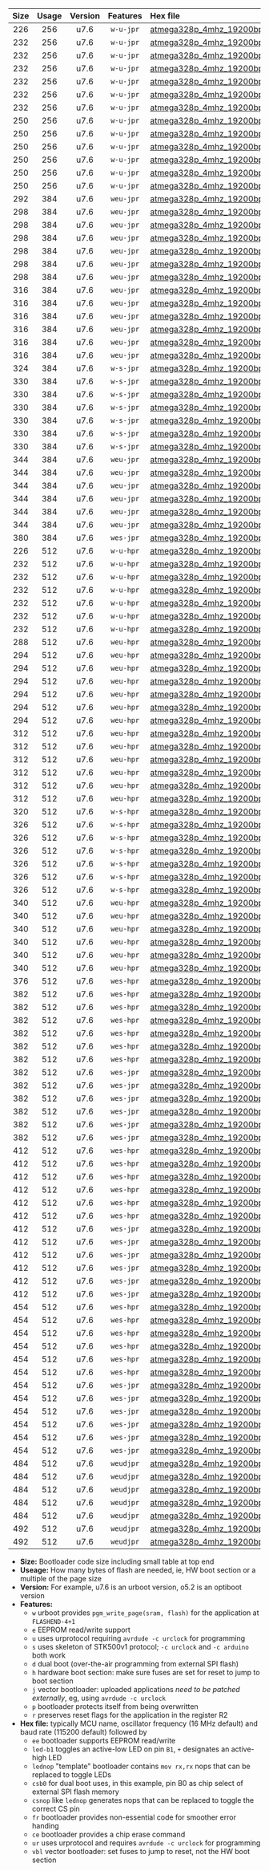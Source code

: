 |Size|Usage|Version|Features|Hex file|
|:-:|:-:|:-:|:-:|:--|
|226|256|u7.6|`w-u-jpr`|[atmega328p_4mhz_19200bps_ur_vbl.hex](https://raw.githubusercontent.com/stefanrueger/urboot/main/atmega328p_4mhz_19200bps_ur_vbl.hex)|
|232|256|u7.6|`w-u-jpr`|[atmega328p_4mhz_19200bps_led+b1_ur_vbl.hex](https://raw.githubusercontent.com/stefanrueger/urboot/main/atmega328p_4mhz_19200bps_led+b1_ur_vbl.hex)|
|232|256|u7.6|`w-u-jpr`|[atmega328p_4mhz_19200bps_led+b5_ur_vbl.hex](https://raw.githubusercontent.com/stefanrueger/urboot/main/atmega328p_4mhz_19200bps_led+b5_ur_vbl.hex)|
|232|256|u7.6|`w-u-jpr`|[atmega328p_4mhz_19200bps_led+d5_ur_vbl.hex](https://raw.githubusercontent.com/stefanrueger/urboot/main/atmega328p_4mhz_19200bps_led+d5_ur_vbl.hex)|
|232|256|u7.6|`w-u-jpr`|[atmega328p_4mhz_19200bps_led-b1_ur_vbl.hex](https://raw.githubusercontent.com/stefanrueger/urboot/main/atmega328p_4mhz_19200bps_led-b1_ur_vbl.hex)|
|232|256|u7.6|`w-u-jpr`|[atmega328p_4mhz_19200bps_led-d5_ur_vbl.hex](https://raw.githubusercontent.com/stefanrueger/urboot/main/atmega328p_4mhz_19200bps_led-d5_ur_vbl.hex)|
|232|256|u7.6|`w-u-jpr`|[atmega328p_4mhz_19200bps_lednop_ur_vbl.hex](https://raw.githubusercontent.com/stefanrueger/urboot/main/atmega328p_4mhz_19200bps_lednop_ur_vbl.hex)|
|250|256|u7.6|`w-u-jpr`|[atmega328p_4mhz_19200bps_led+b1_fr_ur_vbl.hex](https://raw.githubusercontent.com/stefanrueger/urboot/main/atmega328p_4mhz_19200bps_led+b1_fr_ur_vbl.hex)|
|250|256|u7.6|`w-u-jpr`|[atmega328p_4mhz_19200bps_led+b5_fr_ur_vbl.hex](https://raw.githubusercontent.com/stefanrueger/urboot/main/atmega328p_4mhz_19200bps_led+b5_fr_ur_vbl.hex)|
|250|256|u7.6|`w-u-jpr`|[atmega328p_4mhz_19200bps_led+d5_fr_ur_vbl.hex](https://raw.githubusercontent.com/stefanrueger/urboot/main/atmega328p_4mhz_19200bps_led+d5_fr_ur_vbl.hex)|
|250|256|u7.6|`w-u-jpr`|[atmega328p_4mhz_19200bps_led-b1_fr_ur_vbl.hex](https://raw.githubusercontent.com/stefanrueger/urboot/main/atmega328p_4mhz_19200bps_led-b1_fr_ur_vbl.hex)|
|250|256|u7.6|`w-u-jpr`|[atmega328p_4mhz_19200bps_led-d5_fr_ur_vbl.hex](https://raw.githubusercontent.com/stefanrueger/urboot/main/atmega328p_4mhz_19200bps_led-d5_fr_ur_vbl.hex)|
|250|256|u7.6|`w-u-jpr`|[atmega328p_4mhz_19200bps_lednop_fr_ur_vbl.hex](https://raw.githubusercontent.com/stefanrueger/urboot/main/atmega328p_4mhz_19200bps_lednop_fr_ur_vbl.hex)|
|292|384|u7.6|`weu-jpr`|[atmega328p_4mhz_19200bps_ee_ur_vbl.hex](https://raw.githubusercontent.com/stefanrueger/urboot/main/atmega328p_4mhz_19200bps_ee_ur_vbl.hex)|
|298|384|u7.6|`weu-jpr`|[atmega328p_4mhz_19200bps_ee_led+b1_ur_vbl.hex](https://raw.githubusercontent.com/stefanrueger/urboot/main/atmega328p_4mhz_19200bps_ee_led+b1_ur_vbl.hex)|
|298|384|u7.6|`weu-jpr`|[atmega328p_4mhz_19200bps_ee_led+b5_ur_vbl.hex](https://raw.githubusercontent.com/stefanrueger/urboot/main/atmega328p_4mhz_19200bps_ee_led+b5_ur_vbl.hex)|
|298|384|u7.6|`weu-jpr`|[atmega328p_4mhz_19200bps_ee_led+d5_ur_vbl.hex](https://raw.githubusercontent.com/stefanrueger/urboot/main/atmega328p_4mhz_19200bps_ee_led+d5_ur_vbl.hex)|
|298|384|u7.6|`weu-jpr`|[atmega328p_4mhz_19200bps_ee_led-b1_ur_vbl.hex](https://raw.githubusercontent.com/stefanrueger/urboot/main/atmega328p_4mhz_19200bps_ee_led-b1_ur_vbl.hex)|
|298|384|u7.6|`weu-jpr`|[atmega328p_4mhz_19200bps_ee_led-d5_ur_vbl.hex](https://raw.githubusercontent.com/stefanrueger/urboot/main/atmega328p_4mhz_19200bps_ee_led-d5_ur_vbl.hex)|
|298|384|u7.6|`weu-jpr`|[atmega328p_4mhz_19200bps_ee_lednop_ur_vbl.hex](https://raw.githubusercontent.com/stefanrueger/urboot/main/atmega328p_4mhz_19200bps_ee_lednop_ur_vbl.hex)|
|316|384|u7.6|`weu-jpr`|[atmega328p_4mhz_19200bps_ee_led+b1_fr_ur_vbl.hex](https://raw.githubusercontent.com/stefanrueger/urboot/main/atmega328p_4mhz_19200bps_ee_led+b1_fr_ur_vbl.hex)|
|316|384|u7.6|`weu-jpr`|[atmega328p_4mhz_19200bps_ee_led+b5_fr_ur_vbl.hex](https://raw.githubusercontent.com/stefanrueger/urboot/main/atmega328p_4mhz_19200bps_ee_led+b5_fr_ur_vbl.hex)|
|316|384|u7.6|`weu-jpr`|[atmega328p_4mhz_19200bps_ee_led+d5_fr_ur_vbl.hex](https://raw.githubusercontent.com/stefanrueger/urboot/main/atmega328p_4mhz_19200bps_ee_led+d5_fr_ur_vbl.hex)|
|316|384|u7.6|`weu-jpr`|[atmega328p_4mhz_19200bps_ee_led-b1_fr_ur_vbl.hex](https://raw.githubusercontent.com/stefanrueger/urboot/main/atmega328p_4mhz_19200bps_ee_led-b1_fr_ur_vbl.hex)|
|316|384|u7.6|`weu-jpr`|[atmega328p_4mhz_19200bps_ee_led-d5_fr_ur_vbl.hex](https://raw.githubusercontent.com/stefanrueger/urboot/main/atmega328p_4mhz_19200bps_ee_led-d5_fr_ur_vbl.hex)|
|316|384|u7.6|`weu-jpr`|[atmega328p_4mhz_19200bps_ee_lednop_fr_ur_vbl.hex](https://raw.githubusercontent.com/stefanrueger/urboot/main/atmega328p_4mhz_19200bps_ee_lednop_fr_ur_vbl.hex)|
|324|384|u7.6|`w-s-jpr`|[atmega328p_4mhz_19200bps_vbl.hex](https://raw.githubusercontent.com/stefanrueger/urboot/main/atmega328p_4mhz_19200bps_vbl.hex)|
|330|384|u7.6|`w-s-jpr`|[atmega328p_4mhz_19200bps_led+b1_vbl.hex](https://raw.githubusercontent.com/stefanrueger/urboot/main/atmega328p_4mhz_19200bps_led+b1_vbl.hex)|
|330|384|u7.6|`w-s-jpr`|[atmega328p_4mhz_19200bps_led+b5_vbl.hex](https://raw.githubusercontent.com/stefanrueger/urboot/main/atmega328p_4mhz_19200bps_led+b5_vbl.hex)|
|330|384|u7.6|`w-s-jpr`|[atmega328p_4mhz_19200bps_led+d5_vbl.hex](https://raw.githubusercontent.com/stefanrueger/urboot/main/atmega328p_4mhz_19200bps_led+d5_vbl.hex)|
|330|384|u7.6|`w-s-jpr`|[atmega328p_4mhz_19200bps_led-b1_vbl.hex](https://raw.githubusercontent.com/stefanrueger/urboot/main/atmega328p_4mhz_19200bps_led-b1_vbl.hex)|
|330|384|u7.6|`w-s-jpr`|[atmega328p_4mhz_19200bps_led-d5_vbl.hex](https://raw.githubusercontent.com/stefanrueger/urboot/main/atmega328p_4mhz_19200bps_led-d5_vbl.hex)|
|330|384|u7.6|`w-s-jpr`|[atmega328p_4mhz_19200bps_lednop_vbl.hex](https://raw.githubusercontent.com/stefanrueger/urboot/main/atmega328p_4mhz_19200bps_lednop_vbl.hex)|
|344|384|u7.6|`weu-jpr`|[atmega328p_4mhz_19200bps_ee_led+b1_fr_ce_ur_vbl.hex](https://raw.githubusercontent.com/stefanrueger/urboot/main/atmega328p_4mhz_19200bps_ee_led+b1_fr_ce_ur_vbl.hex)|
|344|384|u7.6|`weu-jpr`|[atmega328p_4mhz_19200bps_ee_led+b5_fr_ce_ur_vbl.hex](https://raw.githubusercontent.com/stefanrueger/urboot/main/atmega328p_4mhz_19200bps_ee_led+b5_fr_ce_ur_vbl.hex)|
|344|384|u7.6|`weu-jpr`|[atmega328p_4mhz_19200bps_ee_led+d5_fr_ce_ur_vbl.hex](https://raw.githubusercontent.com/stefanrueger/urboot/main/atmega328p_4mhz_19200bps_ee_led+d5_fr_ce_ur_vbl.hex)|
|344|384|u7.6|`weu-jpr`|[atmega328p_4mhz_19200bps_ee_led-b1_fr_ce_ur_vbl.hex](https://raw.githubusercontent.com/stefanrueger/urboot/main/atmega328p_4mhz_19200bps_ee_led-b1_fr_ce_ur_vbl.hex)|
|344|384|u7.6|`weu-jpr`|[atmega328p_4mhz_19200bps_ee_led-d5_fr_ce_ur_vbl.hex](https://raw.githubusercontent.com/stefanrueger/urboot/main/atmega328p_4mhz_19200bps_ee_led-d5_fr_ce_ur_vbl.hex)|
|344|384|u7.6|`weu-jpr`|[atmega328p_4mhz_19200bps_ee_lednop_fr_ce_ur_vbl.hex](https://raw.githubusercontent.com/stefanrueger/urboot/main/atmega328p_4mhz_19200bps_ee_lednop_fr_ce_ur_vbl.hex)|
|380|384|u7.6|`wes-jpr`|[atmega328p_4mhz_19200bps_ee_vbl.hex](https://raw.githubusercontent.com/stefanrueger/urboot/main/atmega328p_4mhz_19200bps_ee_vbl.hex)|
|226|512|u7.6|`w-u-hpr`|[atmega328p_4mhz_19200bps_ur.hex](https://raw.githubusercontent.com/stefanrueger/urboot/main/atmega328p_4mhz_19200bps_ur.hex)|
|232|512|u7.6|`w-u-hpr`|[atmega328p_4mhz_19200bps_led+b1_ur.hex](https://raw.githubusercontent.com/stefanrueger/urboot/main/atmega328p_4mhz_19200bps_led+b1_ur.hex)|
|232|512|u7.6|`w-u-hpr`|[atmega328p_4mhz_19200bps_led+b5_ur.hex](https://raw.githubusercontent.com/stefanrueger/urboot/main/atmega328p_4mhz_19200bps_led+b5_ur.hex)|
|232|512|u7.6|`w-u-hpr`|[atmega328p_4mhz_19200bps_led+d5_ur.hex](https://raw.githubusercontent.com/stefanrueger/urboot/main/atmega328p_4mhz_19200bps_led+d5_ur.hex)|
|232|512|u7.6|`w-u-hpr`|[atmega328p_4mhz_19200bps_led-b1_ur.hex](https://raw.githubusercontent.com/stefanrueger/urboot/main/atmega328p_4mhz_19200bps_led-b1_ur.hex)|
|232|512|u7.6|`w-u-hpr`|[atmega328p_4mhz_19200bps_led-d5_ur.hex](https://raw.githubusercontent.com/stefanrueger/urboot/main/atmega328p_4mhz_19200bps_led-d5_ur.hex)|
|232|512|u7.6|`w-u-hpr`|[atmega328p_4mhz_19200bps_lednop_ur.hex](https://raw.githubusercontent.com/stefanrueger/urboot/main/atmega328p_4mhz_19200bps_lednop_ur.hex)|
|288|512|u7.6|`weu-hpr`|[atmega328p_4mhz_19200bps_ee_ur.hex](https://raw.githubusercontent.com/stefanrueger/urboot/main/atmega328p_4mhz_19200bps_ee_ur.hex)|
|294|512|u7.6|`weu-hpr`|[atmega328p_4mhz_19200bps_ee_led+b1_ur.hex](https://raw.githubusercontent.com/stefanrueger/urboot/main/atmega328p_4mhz_19200bps_ee_led+b1_ur.hex)|
|294|512|u7.6|`weu-hpr`|[atmega328p_4mhz_19200bps_ee_led+b5_ur.hex](https://raw.githubusercontent.com/stefanrueger/urboot/main/atmega328p_4mhz_19200bps_ee_led+b5_ur.hex)|
|294|512|u7.6|`weu-hpr`|[atmega328p_4mhz_19200bps_ee_led+d5_ur.hex](https://raw.githubusercontent.com/stefanrueger/urboot/main/atmega328p_4mhz_19200bps_ee_led+d5_ur.hex)|
|294|512|u7.6|`weu-hpr`|[atmega328p_4mhz_19200bps_ee_led-b1_ur.hex](https://raw.githubusercontent.com/stefanrueger/urboot/main/atmega328p_4mhz_19200bps_ee_led-b1_ur.hex)|
|294|512|u7.6|`weu-hpr`|[atmega328p_4mhz_19200bps_ee_led-d5_ur.hex](https://raw.githubusercontent.com/stefanrueger/urboot/main/atmega328p_4mhz_19200bps_ee_led-d5_ur.hex)|
|294|512|u7.6|`weu-hpr`|[atmega328p_4mhz_19200bps_ee_lednop_ur.hex](https://raw.githubusercontent.com/stefanrueger/urboot/main/atmega328p_4mhz_19200bps_ee_lednop_ur.hex)|
|312|512|u7.6|`weu-hpr`|[atmega328p_4mhz_19200bps_ee_led+b1_fr_ur.hex](https://raw.githubusercontent.com/stefanrueger/urboot/main/atmega328p_4mhz_19200bps_ee_led+b1_fr_ur.hex)|
|312|512|u7.6|`weu-hpr`|[atmega328p_4mhz_19200bps_ee_led+b5_fr_ur.hex](https://raw.githubusercontent.com/stefanrueger/urboot/main/atmega328p_4mhz_19200bps_ee_led+b5_fr_ur.hex)|
|312|512|u7.6|`weu-hpr`|[atmega328p_4mhz_19200bps_ee_led+d5_fr_ur.hex](https://raw.githubusercontent.com/stefanrueger/urboot/main/atmega328p_4mhz_19200bps_ee_led+d5_fr_ur.hex)|
|312|512|u7.6|`weu-hpr`|[atmega328p_4mhz_19200bps_ee_led-b1_fr_ur.hex](https://raw.githubusercontent.com/stefanrueger/urboot/main/atmega328p_4mhz_19200bps_ee_led-b1_fr_ur.hex)|
|312|512|u7.6|`weu-hpr`|[atmega328p_4mhz_19200bps_ee_led-d5_fr_ur.hex](https://raw.githubusercontent.com/stefanrueger/urboot/main/atmega328p_4mhz_19200bps_ee_led-d5_fr_ur.hex)|
|312|512|u7.6|`weu-hpr`|[atmega328p_4mhz_19200bps_ee_lednop_fr_ur.hex](https://raw.githubusercontent.com/stefanrueger/urboot/main/atmega328p_4mhz_19200bps_ee_lednop_fr_ur.hex)|
|320|512|u7.6|`w-s-hpr`|[atmega328p_4mhz_19200bps.hex](https://raw.githubusercontent.com/stefanrueger/urboot/main/atmega328p_4mhz_19200bps.hex)|
|326|512|u7.6|`w-s-hpr`|[atmega328p_4mhz_19200bps_led+b1.hex](https://raw.githubusercontent.com/stefanrueger/urboot/main/atmega328p_4mhz_19200bps_led+b1.hex)|
|326|512|u7.6|`w-s-hpr`|[atmega328p_4mhz_19200bps_led+b5.hex](https://raw.githubusercontent.com/stefanrueger/urboot/main/atmega328p_4mhz_19200bps_led+b5.hex)|
|326|512|u7.6|`w-s-hpr`|[atmega328p_4mhz_19200bps_led+d5.hex](https://raw.githubusercontent.com/stefanrueger/urboot/main/atmega328p_4mhz_19200bps_led+d5.hex)|
|326|512|u7.6|`w-s-hpr`|[atmega328p_4mhz_19200bps_led-b1.hex](https://raw.githubusercontent.com/stefanrueger/urboot/main/atmega328p_4mhz_19200bps_led-b1.hex)|
|326|512|u7.6|`w-s-hpr`|[atmega328p_4mhz_19200bps_led-d5.hex](https://raw.githubusercontent.com/stefanrueger/urboot/main/atmega328p_4mhz_19200bps_led-d5.hex)|
|326|512|u7.6|`w-s-hpr`|[atmega328p_4mhz_19200bps_lednop.hex](https://raw.githubusercontent.com/stefanrueger/urboot/main/atmega328p_4mhz_19200bps_lednop.hex)|
|340|512|u7.6|`weu-hpr`|[atmega328p_4mhz_19200bps_ee_led+b1_fr_ce_ur.hex](https://raw.githubusercontent.com/stefanrueger/urboot/main/atmega328p_4mhz_19200bps_ee_led+b1_fr_ce_ur.hex)|
|340|512|u7.6|`weu-hpr`|[atmega328p_4mhz_19200bps_ee_led+b5_fr_ce_ur.hex](https://raw.githubusercontent.com/stefanrueger/urboot/main/atmega328p_4mhz_19200bps_ee_led+b5_fr_ce_ur.hex)|
|340|512|u7.6|`weu-hpr`|[atmega328p_4mhz_19200bps_ee_led+d5_fr_ce_ur.hex](https://raw.githubusercontent.com/stefanrueger/urboot/main/atmega328p_4mhz_19200bps_ee_led+d5_fr_ce_ur.hex)|
|340|512|u7.6|`weu-hpr`|[atmega328p_4mhz_19200bps_ee_led-b1_fr_ce_ur.hex](https://raw.githubusercontent.com/stefanrueger/urboot/main/atmega328p_4mhz_19200bps_ee_led-b1_fr_ce_ur.hex)|
|340|512|u7.6|`weu-hpr`|[atmega328p_4mhz_19200bps_ee_led-d5_fr_ce_ur.hex](https://raw.githubusercontent.com/stefanrueger/urboot/main/atmega328p_4mhz_19200bps_ee_led-d5_fr_ce_ur.hex)|
|340|512|u7.6|`weu-hpr`|[atmega328p_4mhz_19200bps_ee_lednop_fr_ce_ur.hex](https://raw.githubusercontent.com/stefanrueger/urboot/main/atmega328p_4mhz_19200bps_ee_lednop_fr_ce_ur.hex)|
|376|512|u7.6|`wes-hpr`|[atmega328p_4mhz_19200bps_ee.hex](https://raw.githubusercontent.com/stefanrueger/urboot/main/atmega328p_4mhz_19200bps_ee.hex)|
|382|512|u7.6|`wes-hpr`|[atmega328p_4mhz_19200bps_ee_led+b1.hex](https://raw.githubusercontent.com/stefanrueger/urboot/main/atmega328p_4mhz_19200bps_ee_led+b1.hex)|
|382|512|u7.6|`wes-hpr`|[atmega328p_4mhz_19200bps_ee_led+b5.hex](https://raw.githubusercontent.com/stefanrueger/urboot/main/atmega328p_4mhz_19200bps_ee_led+b5.hex)|
|382|512|u7.6|`wes-hpr`|[atmega328p_4mhz_19200bps_ee_led+d5.hex](https://raw.githubusercontent.com/stefanrueger/urboot/main/atmega328p_4mhz_19200bps_ee_led+d5.hex)|
|382|512|u7.6|`wes-hpr`|[atmega328p_4mhz_19200bps_ee_led-b1.hex](https://raw.githubusercontent.com/stefanrueger/urboot/main/atmega328p_4mhz_19200bps_ee_led-b1.hex)|
|382|512|u7.6|`wes-hpr`|[atmega328p_4mhz_19200bps_ee_led-d5.hex](https://raw.githubusercontent.com/stefanrueger/urboot/main/atmega328p_4mhz_19200bps_ee_led-d5.hex)|
|382|512|u7.6|`wes-hpr`|[atmega328p_4mhz_19200bps_ee_lednop.hex](https://raw.githubusercontent.com/stefanrueger/urboot/main/atmega328p_4mhz_19200bps_ee_lednop.hex)|
|382|512|u7.6|`wes-jpr`|[atmega328p_4mhz_19200bps_ee_led+b1_vbl.hex](https://raw.githubusercontent.com/stefanrueger/urboot/main/atmega328p_4mhz_19200bps_ee_led+b1_vbl.hex)|
|382|512|u7.6|`wes-jpr`|[atmega328p_4mhz_19200bps_ee_led+b5_vbl.hex](https://raw.githubusercontent.com/stefanrueger/urboot/main/atmega328p_4mhz_19200bps_ee_led+b5_vbl.hex)|
|382|512|u7.6|`wes-jpr`|[atmega328p_4mhz_19200bps_ee_led+d5_vbl.hex](https://raw.githubusercontent.com/stefanrueger/urboot/main/atmega328p_4mhz_19200bps_ee_led+d5_vbl.hex)|
|382|512|u7.6|`wes-jpr`|[atmega328p_4mhz_19200bps_ee_led-b1_vbl.hex](https://raw.githubusercontent.com/stefanrueger/urboot/main/atmega328p_4mhz_19200bps_ee_led-b1_vbl.hex)|
|382|512|u7.6|`wes-jpr`|[atmega328p_4mhz_19200bps_ee_led-d5_vbl.hex](https://raw.githubusercontent.com/stefanrueger/urboot/main/atmega328p_4mhz_19200bps_ee_led-d5_vbl.hex)|
|382|512|u7.6|`wes-jpr`|[atmega328p_4mhz_19200bps_ee_lednop_vbl.hex](https://raw.githubusercontent.com/stefanrueger/urboot/main/atmega328p_4mhz_19200bps_ee_lednop_vbl.hex)|
|412|512|u7.6|`wes-hpr`|[atmega328p_4mhz_19200bps_ee_led+b1_fr.hex](https://raw.githubusercontent.com/stefanrueger/urboot/main/atmega328p_4mhz_19200bps_ee_led+b1_fr.hex)|
|412|512|u7.6|`wes-hpr`|[atmega328p_4mhz_19200bps_ee_led+b5_fr.hex](https://raw.githubusercontent.com/stefanrueger/urboot/main/atmega328p_4mhz_19200bps_ee_led+b5_fr.hex)|
|412|512|u7.6|`wes-hpr`|[atmega328p_4mhz_19200bps_ee_led+d5_fr.hex](https://raw.githubusercontent.com/stefanrueger/urboot/main/atmega328p_4mhz_19200bps_ee_led+d5_fr.hex)|
|412|512|u7.6|`wes-hpr`|[atmega328p_4mhz_19200bps_ee_led-b1_fr.hex](https://raw.githubusercontent.com/stefanrueger/urboot/main/atmega328p_4mhz_19200bps_ee_led-b1_fr.hex)|
|412|512|u7.6|`wes-hpr`|[atmega328p_4mhz_19200bps_ee_led-d5_fr.hex](https://raw.githubusercontent.com/stefanrueger/urboot/main/atmega328p_4mhz_19200bps_ee_led-d5_fr.hex)|
|412|512|u7.6|`wes-hpr`|[atmega328p_4mhz_19200bps_ee_lednop_fr.hex](https://raw.githubusercontent.com/stefanrueger/urboot/main/atmega328p_4mhz_19200bps_ee_lednop_fr.hex)|
|412|512|u7.6|`wes-jpr`|[atmega328p_4mhz_19200bps_ee_led+b1_fr_vbl.hex](https://raw.githubusercontent.com/stefanrueger/urboot/main/atmega328p_4mhz_19200bps_ee_led+b1_fr_vbl.hex)|
|412|512|u7.6|`wes-jpr`|[atmega328p_4mhz_19200bps_ee_led+b5_fr_vbl.hex](https://raw.githubusercontent.com/stefanrueger/urboot/main/atmega328p_4mhz_19200bps_ee_led+b5_fr_vbl.hex)|
|412|512|u7.6|`wes-jpr`|[atmega328p_4mhz_19200bps_ee_led+d5_fr_vbl.hex](https://raw.githubusercontent.com/stefanrueger/urboot/main/atmega328p_4mhz_19200bps_ee_led+d5_fr_vbl.hex)|
|412|512|u7.6|`wes-jpr`|[atmega328p_4mhz_19200bps_ee_led-b1_fr_vbl.hex](https://raw.githubusercontent.com/stefanrueger/urboot/main/atmega328p_4mhz_19200bps_ee_led-b1_fr_vbl.hex)|
|412|512|u7.6|`wes-jpr`|[atmega328p_4mhz_19200bps_ee_led-d5_fr_vbl.hex](https://raw.githubusercontent.com/stefanrueger/urboot/main/atmega328p_4mhz_19200bps_ee_led-d5_fr_vbl.hex)|
|412|512|u7.6|`wes-jpr`|[atmega328p_4mhz_19200bps_ee_lednop_fr_vbl.hex](https://raw.githubusercontent.com/stefanrueger/urboot/main/atmega328p_4mhz_19200bps_ee_lednop_fr_vbl.hex)|
|454|512|u7.6|`wes-hpr`|[atmega328p_4mhz_19200bps_ee_led+b1_fr_ce.hex](https://raw.githubusercontent.com/stefanrueger/urboot/main/atmega328p_4mhz_19200bps_ee_led+b1_fr_ce.hex)|
|454|512|u7.6|`wes-hpr`|[atmega328p_4mhz_19200bps_ee_led+b5_fr_ce.hex](https://raw.githubusercontent.com/stefanrueger/urboot/main/atmega328p_4mhz_19200bps_ee_led+b5_fr_ce.hex)|
|454|512|u7.6|`wes-hpr`|[atmega328p_4mhz_19200bps_ee_led+d5_fr_ce.hex](https://raw.githubusercontent.com/stefanrueger/urboot/main/atmega328p_4mhz_19200bps_ee_led+d5_fr_ce.hex)|
|454|512|u7.6|`wes-hpr`|[atmega328p_4mhz_19200bps_ee_led-b1_fr_ce.hex](https://raw.githubusercontent.com/stefanrueger/urboot/main/atmega328p_4mhz_19200bps_ee_led-b1_fr_ce.hex)|
|454|512|u7.6|`wes-hpr`|[atmega328p_4mhz_19200bps_ee_led-d5_fr_ce.hex](https://raw.githubusercontent.com/stefanrueger/urboot/main/atmega328p_4mhz_19200bps_ee_led-d5_fr_ce.hex)|
|454|512|u7.6|`wes-hpr`|[atmega328p_4mhz_19200bps_ee_lednop_fr_ce.hex](https://raw.githubusercontent.com/stefanrueger/urboot/main/atmega328p_4mhz_19200bps_ee_lednop_fr_ce.hex)|
|454|512|u7.6|`wes-jpr`|[atmega328p_4mhz_19200bps_ee_led+b1_fr_ce_vbl.hex](https://raw.githubusercontent.com/stefanrueger/urboot/main/atmega328p_4mhz_19200bps_ee_led+b1_fr_ce_vbl.hex)|
|454|512|u7.6|`wes-jpr`|[atmega328p_4mhz_19200bps_ee_led+b5_fr_ce_vbl.hex](https://raw.githubusercontent.com/stefanrueger/urboot/main/atmega328p_4mhz_19200bps_ee_led+b5_fr_ce_vbl.hex)|
|454|512|u7.6|`wes-jpr`|[atmega328p_4mhz_19200bps_ee_led+d5_fr_ce_vbl.hex](https://raw.githubusercontent.com/stefanrueger/urboot/main/atmega328p_4mhz_19200bps_ee_led+d5_fr_ce_vbl.hex)|
|454|512|u7.6|`wes-jpr`|[atmega328p_4mhz_19200bps_ee_led-b1_fr_ce_vbl.hex](https://raw.githubusercontent.com/stefanrueger/urboot/main/atmega328p_4mhz_19200bps_ee_led-b1_fr_ce_vbl.hex)|
|454|512|u7.6|`wes-jpr`|[atmega328p_4mhz_19200bps_ee_led-d5_fr_ce_vbl.hex](https://raw.githubusercontent.com/stefanrueger/urboot/main/atmega328p_4mhz_19200bps_ee_led-d5_fr_ce_vbl.hex)|
|454|512|u7.6|`wes-jpr`|[atmega328p_4mhz_19200bps_ee_lednop_fr_ce_vbl.hex](https://raw.githubusercontent.com/stefanrueger/urboot/main/atmega328p_4mhz_19200bps_ee_lednop_fr_ce_vbl.hex)|
|484|512|u7.6|`weudjpr`|[atmega328p_4mhz_19200bps_ee_led+b1_csb0_fr_ce_ur_vbl.hex](https://raw.githubusercontent.com/stefanrueger/urboot/main/atmega328p_4mhz_19200bps_ee_led+b1_csb0_fr_ce_ur_vbl.hex)|
|484|512|u7.6|`weudjpr`|[atmega328p_4mhz_19200bps_ee_led+b5_csb0_fr_ce_ur_vbl.hex](https://raw.githubusercontent.com/stefanrueger/urboot/main/atmega328p_4mhz_19200bps_ee_led+b5_csb0_fr_ce_ur_vbl.hex)|
|484|512|u7.6|`weudjpr`|[atmega328p_4mhz_19200bps_ee_led+d5_csb0_fr_ce_ur_vbl.hex](https://raw.githubusercontent.com/stefanrueger/urboot/main/atmega328p_4mhz_19200bps_ee_led+d5_csb0_fr_ce_ur_vbl.hex)|
|484|512|u7.6|`weudjpr`|[atmega328p_4mhz_19200bps_ee_led-b1_csb0_fr_ce_ur_vbl.hex](https://raw.githubusercontent.com/stefanrueger/urboot/main/atmega328p_4mhz_19200bps_ee_led-b1_csb0_fr_ce_ur_vbl.hex)|
|484|512|u7.6|`weudjpr`|[atmega328p_4mhz_19200bps_ee_led-d5_csb0_fr_ce_ur_vbl.hex](https://raw.githubusercontent.com/stefanrueger/urboot/main/atmega328p_4mhz_19200bps_ee_led-d5_csb0_fr_ce_ur_vbl.hex)|
|492|512|u7.6|`weudjpr`|[atmega328p_4mhz_19200bps_ee_led+b1_csd5_fr_ce_ur_vbl.hex](https://raw.githubusercontent.com/stefanrueger/urboot/main/atmega328p_4mhz_19200bps_ee_led+b1_csd5_fr_ce_ur_vbl.hex)|
|492|512|u7.6|`weudjpr`|[atmega328p_4mhz_19200bps_ee_lednop_csnop_fr_ce_ur_vbl.hex](https://raw.githubusercontent.com/stefanrueger/urboot/main/atmega328p_4mhz_19200bps_ee_lednop_csnop_fr_ce_ur_vbl.hex)|

- **Size:** Bootloader code size including small table at top end
- **Useage:** How many bytes of flash are needed, ie, HW boot section or a multiple of the page size
- **Version:** For example, u7.6 is an urboot version, o5.2 is an optiboot version
- **Features:**
  + `w` urboot provides `pgm_write_page(sram, flash)` for the application at `FLASHEND-4+1`
  + `e` EEPROM read/write support
  + `u` uses urprotocol requiring `avrdude -c urclock` for programming
  + `s` uses skeleton of STK500v1 protocol; `-c urclock` and `-c arduino` both work
  + `d` dual boot (over-the-air programming from external SPI flash)
  + `h` hardware boot section: make sure fuses are set for reset to jump to boot section
  + `j` vector bootloader: uploaded applications *need to be patched externally*, eg, using `avrdude -c urclock`
  + `p` bootloader protects itself from being overwritten
  + `r` preserves reset flags for the application in the register R2
- **Hex file:** typically MCU name, oscillator frequency (16 MHz default) and baud rate (115200 default) followed by
  + `ee` bootloader supports EEPROM read/write
  + `led-b1` toggles an active-low LED on pin `B1`, `+` designates an active-high LED
  + `lednop` "template" bootloader contains `mov rx,rx` nops that can be replaced to toggle LEDs
  + `csb0` for dual boot uses, in this example, pin B0 as chip select of external SPI flash memory
  + `csnop` like `lednop` generates nops that can be replaced to toggle the correct CS pin
  + `fr` bootloader provides non-essential code for smoother error handing
  + `ce` bootloader provides a chip erase command
  + `ur` uses urprotocol and requires `avrdude -c urclock` for programming
  + `vbl` vector bootloader: set fuses to jump to reset, not the HW boot section
